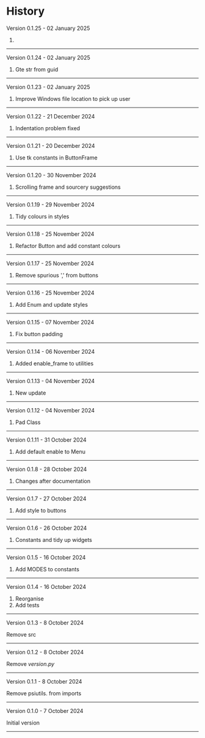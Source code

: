 # History

Version 0.1.25 - 02 January 2025

1. 
------------------------------

Version 0.1.24 - 02 January 2025

1. Gte str from guid
------------------------------

Version 0.1.23 - 02 January 2025

1. Improve Windows file location to pick up user
------------------------------

Version 0.1.22 - 21 December 2024

1. Indentation problem fixed
------------------------------

Version 0.1.21 - 20 December 2024

1. Use tk constants in ButtonFrame
------------------------------

Version 0.1.20 - 30 November 2024

1. Scrolling frame and sourcery suggestions
------------------------------

Version 0.1.19 - 29 November 2024

1. Tidy colours in styles
------------------------------

Version 0.1.18 - 25 November 2024

1. Refactor Button and add constant colours
------------------------------

Version 0.1.17 - 25 November 2024

1. Remove spurious ',' from buttons
------------------------------

Version 0.1.16 - 25 November 2024

1. Add Enum and update styles
------------------------------

Version 0.1.15 - 07 November 2024

1. Fix button padding
------------------------------

Version 0.1.14 - 06 November 2024

1. Added enable_frame to utilities
------------------------------

Version 0.1.13 - 04 November 2024

1.  New update
------------------------------

Version 0.1.12 - 04 November 2024

1. Pad Class
------------------------------

Version 0.1.11 - 31 October 2024

1. Add default enable to Menu
------------------------------

Version 0.1.8 - 28 October 2024

1. Changes after documentation
------------------------------

Version 0.1.7 - 27 October 2024

1. Add style to buttons
------------------------------

Version 0.1.6 - 26 October 2024

1. Constants and tidy up widgets
------------------------------

Version 0.1.5 - 16 October 2024

1. Add MODES to constants
------------------------------

Version 0.1.4 - 16 October 2024

1. Reorganise
2. Add tests

------------------------------

Version 0.1.3 - 8 October 2024

Remove src

------------------------------

Version 0.1.2 - 8 October 2024

Remove _version.py_

------------------------------

Version 0.1.1 - 8 October 2024

Remove psiutils. from imports

------------------------------

Version 0.1.0 - 7 October 2024

Initial version

------------------------------





















